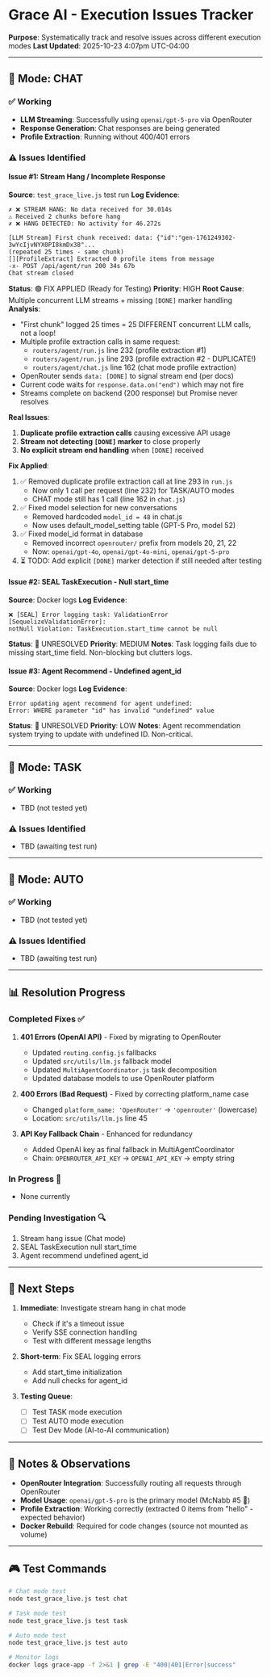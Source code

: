 # Grace AI - Execution Issues Tracker

**Purpose**: Systematically track and resolve issues across different execution modes
**Last Updated**: 2025-10-23 4:07pm UTC-04:00

---

## 🎯 Mode: CHAT

### ✅ Working
- **LLM Streaming**: Successfully using `openai/gpt-5-pro` via OpenRouter
- **Response Generation**: Chat responses are being generated
- **Profile Extraction**: Running without 400/401 errors

### ⚠️ Issues Identified

#### Issue #1: Stream Hang / Incomplete Response
**Source**: `test_grace_live.js` test run
**Log Evidence**:
```
✗ ❌ STREAM HANG: No data received for 30.014s
⚠ Received 2 chunks before hang
✗ ❌ HANG DETECTED: No activity for 46.272s

[LLM Stream] First chunk received: data: {"id":"gen-1761249302-3wYcIjvNYX0PI8kmDx38"...
(repeated 25 times - same chunk)
[][ProfileExtract] Extracted 0 profile items from message
-x- POST /api/agent/run 200 34s 67b
Chat stream closed
```
**Status**: 🟢 FIX APPLIED (Ready for Testing)
**Priority**: HIGH
**Root Cause**: Multiple concurrent LLM streams + missing `[DONE]` marker handling
**Analysis**:
- "First chunk" logged 25 times = 25 DIFFERENT concurrent LLM calls, not a loop!
- Multiple profile extraction calls in same request:
  - `routers/agent/run.js` line 232 (profile extraction #1)
  - `routers/agent/run.js` line 293 (profile extraction #2 - DUPLICATE!)
  - `routers/agent/chat.js` line 162 (chat mode profile extraction)
- OpenRouter sends `data: [DONE]` to signal stream end (per docs)
- Current code waits for `response.data.on("end")` which may not fire
- Streams complete on backend (200 response) but Promise never resolves

**Real Issues**:
1. **Duplicate profile extraction calls** causing excessive API usage
2. **Stream not detecting `[DONE]` marker** to close properly
3. **No explicit stream end handling** when `[DONE]` received

**Fix Applied**:
1. ✅ Removed duplicate profile extraction call at line 293 in `run.js`
   - Now only 1 call per request (line 232) for TASK/AUTO modes
   - CHAT mode still has 1 call (line 162 in `chat.js`)
2. ✅ Fixed model selection for new conversations
   - Removed hardcoded `model_id = 48` in chat.js
   - Now uses default_model_setting table (GPT-5 Pro, model 52)
3. ✅ Fixed model_id format in database
   - Removed incorrect `openrouter/` prefix from models 20, 21, 22
   - Now: `openai/gpt-4o`, `openai/gpt-4o-mini`, `openai/gpt-5-pro`
4. ⏳ TODO: Add explicit `[DONE]` marker detection if still needed after testing

#### Issue #2: SEAL TaskExecution - Null start_time
**Source**: Docker logs
**Log Evidence**:
```
❌ [SEAL] Error logging task: ValidationError [SequelizeValidationError]: 
notNull Violation: TaskExecution.start_time cannot be null
```
**Status**: 🔴 UNRESOLVED
**Priority**: MEDIUM
**Notes**: Task logging fails due to missing start_time field. Non-blocking but clutters logs.

#### Issue #3: Agent Recommend - Undefined agent_id
**Source**: Docker logs
**Log Evidence**:
```
Error updating agent recommend for agent undefined: 
Error: WHERE parameter "id" has invalid "undefined" value
```
**Status**: 🔴 UNRESOLVED
**Priority**: LOW
**Notes**: Agent recommendation system trying to update with undefined ID. Non-critical.

---

## 🎯 Mode: TASK

### ✅ Working
- TBD (not tested yet)

### ⚠️ Issues Identified
- TBD (awaiting test run)

---

## 🎯 Mode: AUTO

### ✅ Working
- TBD (not tested yet)

### ⚠️ Issues Identified
- TBD (awaiting test run)

---

## 📊 Resolution Progress

### Completed Fixes ✅
1. **401 Errors (OpenAI API)** - Fixed by migrating to OpenRouter
   - Updated `routing.config.js` fallbacks
   - Updated `src/utils/llm.js` fallback model
   - Updated `MultiAgentCoordinator.js` task decomposition
   - Updated database models to use OpenRouter platform

2. **400 Errors (Bad Request)** - Fixed by correcting platform_name case
   - Changed `platform_name: 'OpenRouter'` → `'openrouter'` (lowercase)
   - Location: `src/utils/llm.js` line 45

3. **API Key Fallback Chain** - Enhanced for redundancy
   - Added OpenAI key as final fallback in MultiAgentCoordinator
   - Chain: `OPENROUTER_API_KEY` → `OPENAI_API_KEY` → empty string

### In Progress 🔄
- None currently

### Pending Investigation 🔍
1. Stream hang issue (Chat mode)
2. SEAL TaskExecution null start_time
3. Agent recommend undefined agent_id

---

## 🔧 Next Steps

1. **Immediate**: Investigate stream hang in chat mode
   - Check if it's a timeout issue
   - Verify SSE connection handling
   - Test with different message lengths

2. **Short-term**: Fix SEAL logging errors
   - Add start_time initialization
   - Add null checks for agent_id

3. **Testing Queue**:
   - [ ] Test TASK mode execution
   - [ ] Test AUTO mode execution
   - [ ] Test Dev Mode (AI-to-AI communication)

---

## 📝 Notes & Observations

- **OpenRouter Integration**: Successfully routing all requests through OpenRouter
- **Model Usage**: `openai/gpt-5-pro` is the primary model (McNabb #5 🏈)
- **Profile Extraction**: Working correctly (extracted 0 items from "hello" - expected behavior)
- **Docker Rebuild**: Required for code changes (source not mounted as volume)

---

## 🎮 Test Commands

```bash
# Chat mode test
node test_grace_live.js test chat

# Task mode test
node test_grace_live.js test task

# Auto mode test
node test_grace_live.js test auto

# Monitor logs
docker logs grace-app -f 2>&1 | grep -E "400|401|Error|success"
```
